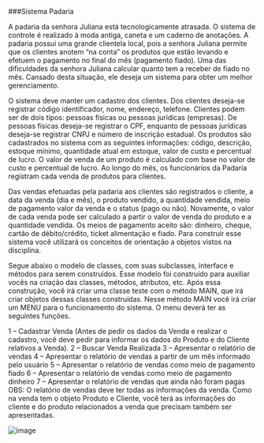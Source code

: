 ###Sistema Padaria

A padaria da senhora Juliana está tecnologicamente atrasada. O sistema de controle é realizado à moda antiga, caneta e um caderno de anotações. A padaria possui uma
grande clientela local, pois a senhora Juliana permite que os clientes anotem “na conta” os produtos que estão levando e efetuem o pagamento no final do mês (pagamento
fiado). Uma das dificuldades da senhora Juliana calcular quanto tem a receber de fiado no mês. Cansado desta situação, ele deseja um sistema para obter um melhor gerenciamento.

O sistema deve manter um cadastro dos clientes. Dos clientes deseja-se registrar código identificador, nome, endereço, telefone. Clientes podem ser de dois tipos: pessoas físicas ou pessoas jurídicas (empresas). De pessoas físicas deseja-se registrar o CPF, enquanto de pessoas jurídicas deseja-se registrar CNPJ e número de inscrição estadual. Os produtos são cadastrados no sistema com as seguintes informações: código, descrição, estoque mínimo, quantidade atual em estoque, valor de custo e percentual de lucro. O valor de venda de um produto é calculado com base no valor de custo e percentual de lucro. Ao longo do mês, os funcionários da Padaria registram cada venda de produtos para clientes.

Das vendas efetuadas pela padaria aos clientes são registrados o cliente, a data da venda (dia e mês), o produto vendido, a quantidade vendida, meio de pagamento valor da venda e o status (pago ou não). Novamente, o valor de cada venda pode ser calculado a partir o valor de venda do produto e a quantidade vendida. Os meios de pagamento aceito são: dinheiro, cheque, cartão de débito/crédito, ticket alimentação e fiado. Para construir esse sistema você utilizará os conceitos de orientação a objetos vistos na disciplina.

Segue abaixo o modelo de classes, com suas subclasses, interface e métodos para serem construídos. Esse modelo foi construído para auxiliar vocês na criação das classes, métodos, atributos, etc. Após essa construção, você irá criar uma classe teste com o método MAIN, que irá criar objetos dessas classes construídas. Nesse método MAIN você irá criar um MENU para o funcionamento do sistema. O menu deverá ter as seguintes funções.

1 – Cadastrar Venda (Antes de pedir os dados da Venda e realizar o cadastro, você deve pedir para informar os dados do Produto e do Cliente relativos a Venda).
2 – Buscar Venda Realizada
3 – Apresentar o relatório de vendas
4 – Apresentar o relatório de vendas a partir de um mês informado pelo usuário
5 – Apresentar o relatório de vendas como meio de pagamento fiado
6 – Apresentar o relatório de vendas como meio de pagamento dinheiro
7 – Apresentar o relatório de vendas que ainda não foram pagas
OBS: O relatório de vendas deve ter todas as informações da venda. Como na venda tem o objeto Produto e Cliente, você terá as informações do cliente e do produto
relacionados a venda que precisam também ser apresentadas.  


![image](https://user-images.githubusercontent.com/65457837/204441057-0dfdab32-628c-4970-bc4d-dc5f513dd831.png)
